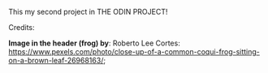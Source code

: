 This my second project in THE ODIN PROJECT!

Credits:

**Image in the header (frog) by**: Roberto Lee Cortes: https://www.pexels.com/photo/close-up-of-a-common-coqui-frog-sitting-on-a-brown-leaf-26968163/;